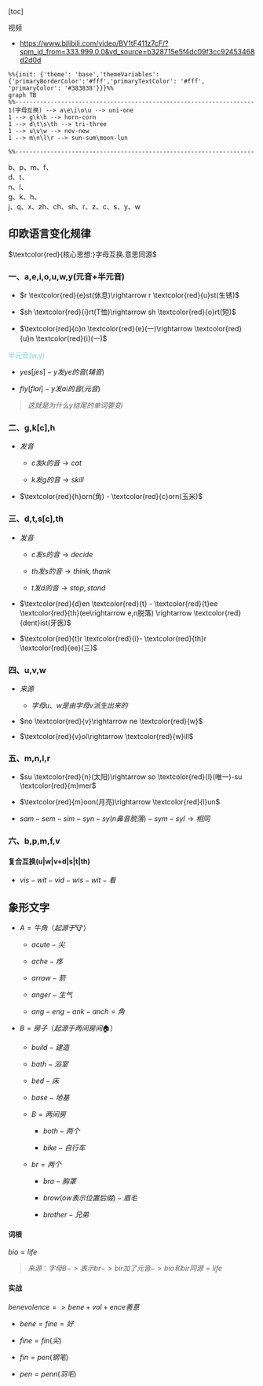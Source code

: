 [toc]

视频
- https://www.bilibili.com/video/BV1tF411z7cF/?spm_id_from=333.999.0.0&vd_source=b328715e5f4dc09f3cc92453468d2d0d



```mermaid
%%{init: {'theme': 'base','themeVariables': {'primaryBorderColor':'#fff','primaryTextColor': '#fff', 'primaryColor': '#383838'}}}%%
graph TB
%%--------------------------------------------------------------------
1(字母互换) --> a\e\i\o\u --> uni-one
1 --> g\k\h --> horn-corn
1 --> d\t\s\th --> tri-three
1 --> u\v\w --> nov-new
1 --> m\n\l\r --> sun-sum\moon-lun

%%--------------------------------------------------------------------
```


b、p、m、f、\
d、t、\
n、l、\
g、k、h、\
j、q、x、zh、ch、sh、r、z、c、s、y、w

## 印欧语言变化规律

$\textcolor{red}{核心思想:}字母互换.意思同源$

### 一、a,e,i,o,u,w,y(元音+半元音)
- $r \textcolor{red}{e}st(休息)\rightarrow r \textcolor{red}{u}st(生锈)$

- $sh \textcolor{red}{i}rt(T恤)\rightarrow sh \textcolor{red}{o}rt(短)$
- $\textcolor{red}{o}n \textcolor{red}{e}(一)\rightarrow \textcolor{red}{u}n \textcolor{red}{i}(一)$

<font color="#83D1DD"> 半元音(w,y) </font>

- $yes[jes] -y发ye的音(辅音)$

- $fly[flai]-y发ai的音(元音)$

>$这就是为什么y结尾的单词要变i$

### 二、g,k[c],h
- $发音$

	- $c发k的音 \rightarrow  cat$

	- $k发g的音 \rightarrow  skill$
- $\textcolor{red}{h}orn(角) - \textcolor{red}{c}orn(玉米)$
### 三、d,t,s[c],th
- $发音$

	- $c 发s的音 \rightarrow  decide$

	- $th 发s的音 \rightarrow  think ,thank$
	- $t 发d的音 \rightarrow  stop , stand$
- $\textcolor{red}{d}en \textcolor{red}{t} - \textcolor{red}{t}ee \textcolor{red}{th}(ee\rightarrow e,n脱落) \rightarrow \textcolor{red}{dent}ist(牙医)$
- $\textcolor{red}{t}r \textcolor{red}{i}- \textcolor{red}{th}r \textcolor{red}{ee}(三)$
### 四、u,v,w
- $来源$

	- $字母u、w是由字母v派生出来的$
- $no \textcolor{red}{v}\rightarrow ne \textcolor{red}{w}$
- $\textcolor{red}{v}ol\rightarrow  \textcolor{red}{w}ill$
### 五、m,n,l,r
- $su \textcolor{red}{n}(太阳)\rightarrow so \textcolor{red}{l}(唯一)-su \textcolor{red}{m}mer$

- $\textcolor{red}{m}oon(月亮)\rightarrow \textcolor{red}{l}un$
- $sam - sem - sim - syn - sy(n鼻音脱落) - sym - syl \rightarrow 相同$
### 六、b,p,m,f,v


#### 复合互换(u|w|v+d|s|t|th)
- $vis-wit-vid-wis-wit-看$

## 象形文字
- $A = 牛角（起源于🐮）$
	- $acute -尖$

	- $ache -疼$
	- $arrow -箭$
	- $anger -生气$
	- $ang-eng-ank-anch = 角$
- $B = 房子（起源于两间房间🏠）$
	- $build -建造$

	- $bath -浴室$
	- $bed -床$
	- $base -地基$
	- $B = 两间房$
		- $both -两个$

		- $bike -自行车$
	- $br = 两个$
		- $bra -胸罩$

		- $brow(ow表示位置后缀)- 眉毛$
		- $brother -兄弟$

#### 词根

$bio = life$

>$来源：字母B->表示br->bir加了元音->bio和bir同源 = life$

#### 实战
$benevolence => bene + vol + ence 善意$
- $bene = fine = 好$

- $fine = fin(尖)$
- $fin = pen(钢笔)$
- $pen = penn(羽毛)$









